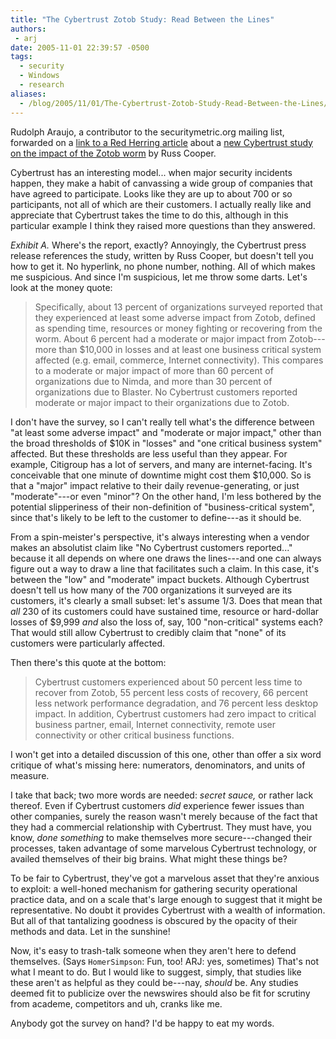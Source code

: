 ```yaml
---
title: "The Cybertrust Zotob Study: Read Between the Lines"
authors:
 - arj
date: 2005-11-01 22:39:57 -0500
tags:
  - security
  - Windows
  - research
aliases:
  - /blog/2005/11/01/The-Cybertrust-Zotob-Study-Read-Between-the-Lines/
---
```

Rudolph Araujo, a contributor to the securitymetric.org mailing list, forwarded on a [link to a Red Herring article](http://www.redherring.com/article.aspx?a=14206) about a [new Cybertrust study on the impact of the Zotob worm](http://cybertrust.com/pr_events/2005/20051026.shtml) by Russ Cooper.

Cybertrust has an interesting model... when major security incidents happen, they make a habit of canvassing a wide group of companies that have agreed to participate. Looks like they are up to about 700 or so participants, not all of which are their customers. I actually really like and appreciate that Cybertrust takes the time to do this, although in this particular example I think they raised more questions than they answered.

<!--more-->

_Exhibit A._ Where's the report, exactly? Annoyingly, the Cybertrust press release references the study, written by Russ Cooper, but doesn't tell you how to get it. No hyperlink, no phone number, nothing. All of which makes me suspicious. And since I'm suspicious, let me throw some darts. Let's look at the money quote:

> Specifically, about 13 percent of organizations surveyed reported that they experienced at least some adverse impact from Zotob, defined as spending time, resources or money fighting or recovering from the worm. About 6 percent had a moderate or major impact from Zotob---more than $10,000 in losses and at least one business critical system affected (e.g. email, commerce, Internet connectivity). This compares to a moderate or major impact of more than 60 percent of organizations due to Nimda, and more than 30 percent of organizations due to Blaster. No Cybertrust customers reported moderate or major impact to their organizations due to Zotob.

I don't have the survey, so I can't really tell what's the difference between "at least some adverse impact" and "moderate or major impact," other than the broad thresholds of $10K in "losses" and "one critical business system" affected. But these thresholds are less useful than they appear. For example, Citigroup has a lot of servers, and many are internet-facing. It's conceivable that one minute of downtime might cost them $10,000. So is that a "major" impact relative to their daily revenue-generating, or just "moderate"---or even "minor"? On the other hand, I'm less bothered by the potential slipperiness of their non-definition of "business-critical system", since that's likely to be left to the customer to define---as it should be.

From a spin-meister's perspective, it's always interesting when a vendor makes an absolutist claim like "No Cybertrust customers reported..." because it all depends on where one draws the lines---and one can always figure out a way to draw a line that facilitates such a claim. In this case, it's between the "low" and "moderate" impact buckets. Although Cybertrust doesn't tell us how many of the 700 organizations it surveyed are its customers, it's clearly a small subset: let's assume 1/3. Does that mean that _all_ 230 of its customers could have sustained time, resource or hard-dollar losses of $9,999 _and_ also the loss of, say, 100 "non-critical" systems each? That would still allow Cybertrust to credibly claim that "none" of its customers were particularly affected.

Then there's this quote at the bottom:

> Cybertrust customers experienced about 50 percent less time to recover from Zotob, 55 percent less costs of recovery, 66 percent less network performance degradation, and 76 percent less desktop impact. In addition, Cybertrust customers had zero impact to critical business partner, email, Internet connectivity, remote user connectivity or other critical business functions.

I won't get into a detailed discussion of this one, other than offer a six word critique of what's missing here: numerators, denominators, and units of measure.

I take that back; two more words are needed: _secret sauce,_ or rather lack thereof. Even if Cybertrust customers _did_ experience fewer issues than other companies, surely the reason wasn't merely because of the fact that they had a commercial relationship with Cybertrust. They must have, you know, _done something_ to make themselves more secure---changed their processes, taken advantage of some marvelous Cybertrust technology, or availed themselves of their big brains. What might these things be?

To be fair to Cybertrust, they've got a marvelous asset that they're anxious to exploit: a well-honed mechanism for gathering security operational practice data, and on a scale that's large enough to suggest that it might be representative. No doubt it provides Cybertrust with a wealth of information. But all of that tantalizing goodness is obscured by the opacity of their methods and data. Let in the sunshine!

Now, it's easy to trash-talk someone when they aren't here to defend themselves. (Says `HomerSimpson`: Fun, too! ARJ: yes, sometimes) That's not what I meant to do. But I would like to suggest, simply, that studies like these aren't as helpful as they could be---nay, _should_ be. Any studies deemed fit to publicize over the newswires should also be fit for scrutiny from academe, competitors and uh, cranks like me.

Anybody got the survey on hand? I'd be happy to eat my words.
